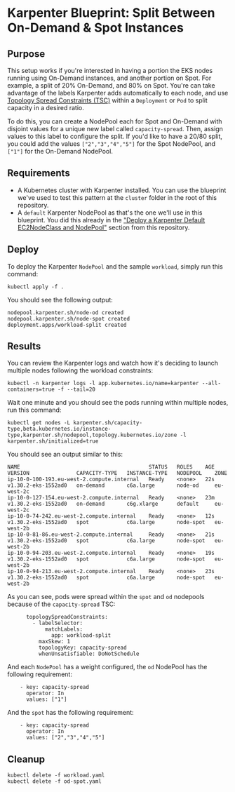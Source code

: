 # Karpenter Blueprint: Split Between On-Demand & Spot Instances

## Purpose

This setup works if you're interested in having a portion the EKS nodes running using On-Demand instances, and another portion on Spot. For example, a split of 20% On-Demand, and 80% on Spot. You're can take advantage of the labels Karpenter adds automatically to each node, and use [Topology Spread Constraints (TSC)](https://kubernetes.io/docs/concepts/scheduling-eviction/topology-spread-constraints/) within a `Deployment` or `Pod` to split capacity in a desired ratio.

To do this, you can create a NodePool each for Spot and On-Demand with disjoint values for a unique new label called `capacity-spread`. Then, assign values to this label to configure the split. If you'd like to have a 20/80 split, you could add the values `["2","3","4","5"]` for the Spot NodePool, and `["1"]` for the On-Demand NodePool.

## Requirements

* A Kubernetes cluster with Karpenter installed. You can use the blueprint we've used to test this pattern at the `cluster` folder in the root of this repository.
* A `default` Karpenter NodePool as that's the one we'll use in this blueprint. You did this already in the ["Deploy a Karpenter Default EC2NodeClass and NodePool"](../../README.md) section from this repository.

## Deploy
To deploy the Karpenter `NodePool` and the sample `workload`, simply run this command:

```
kubectl apply -f .
```

You should see the following output:

```
nodepool.karpenter.sh/node-od created
nodepool.karpenter.sh/node-spot created
deployment.apps/workload-split created
```

## Results

You can review the Karpenter logs and watch how it's deciding to launch multiple nodes following the workload constraints:

```
kubectl -n karpenter logs -l app.kubernetes.io/name=karpenter --all-containers=true -f --tail=20
```

Wait one minute and you should see the pods running within multiple nodes, run this command:

```
kubectl get nodes -L karpenter.sh/capacity-type,beta.kubernetes.io/instance-type,karpenter.sh/nodepool,topology.kubernetes.io/zone -l karpenter.sh/initialized=true
```

You should see an output similar to this:

```
NAME                                         STATUS   ROLES    AGE   VERSION               CAPACITY-TYPE   INSTANCE-TYPE   NODEPOOL    ZONE
ip-10-0-100-193.eu-west-2.compute.internal   Ready    <none>   22s   v1.30.2-eks-1552ad0   on-demand       c6a.large       node-od     eu-west-2c
ip-10-0-127-154.eu-west-2.compute.internal   Ready    <none>   23m   v1.30.2-eks-1552ad0   on-demand       c6g.xlarge      default     eu-west-2c
ip-10-0-74-242.eu-west-2.compute.internal    Ready    <none>   12s   v1.30.2-eks-1552ad0   spot            c6a.large       node-spot   eu-west-2b
ip-10-0-81-86.eu-west-2.compute.internal     Ready    <none>   21s   v1.30.2-eks-1552ad0   spot            c6a.large       node-spot   eu-west-2b
ip-10-0-94-203.eu-west-2.compute.internal    Ready    <none>   19s   v1.30.2-eks-1552ad0   spot            c6a.large       node-spot   eu-west-2b
ip-10-0-94-213.eu-west-2.compute.internal    Ready    <none>   23s   v1.30.2-eks-1552ad0   spot            c6a.large       node-spot   eu-west-2b
```

As you can see, pods were spread within the `spot` and `od` nodepools because of the `capacity-spread` TSC:

```
      topologySpreadConstraints:
        - labelSelector:
            matchLabels:
              app: workload-split
          maxSkew: 1
          topologyKey: capacity-spread
          whenUnsatisfiable: DoNotSchedule
```

And each `NodePool` has a weight configured, the `od` NodePool has the following requirement:

```
    - key: capacity-spread
      operator: In
      values: ["1"]
```

And the `spot` has the following requirement:

```
    - key: capacity-spread
      operator: In
      values: ["2","3","4","5"]
```

## Cleanup

```
kubectl delete -f workload.yaml
kubectl delete -f od-spot.yaml
```
